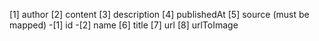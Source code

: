 [1] author
[2] content
[3] description
[4] publishedAt
[5] source (must be mapped) -[1] id -[2] name
[6] title
[7] url
[8] urlToImage
